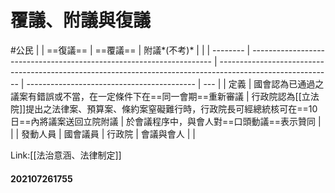# 覆議、附議與復議
#公民
|          | ==復議==                                                             | ==覆議==                                                                                                   | 附議*(不考)*                               |     |
| -------- | -------------------------------------------------------------------- | ---------------------------------------------------------------------------------------------------------- | ------------------------------------------ | --- |
| 定義     | 國會認為已通過之議案有錯誤或不當，在一定條件下在==同一會期==重新審議 | 行政院認為[[立法院]]提出之法律案、預算案、條約案窒礙難行時，行政院長可經總統核可在==10日==內將議案送回立院附議 | 於會議程序中，與會人對==口頭動議==表示贊同 |     |
| 發動人員 | 國會議員                                                             | 行政院                                                                                                     | 會議與會人                                 |     |


Link:[[法治意涵、法律制定]]

#### 202107261755